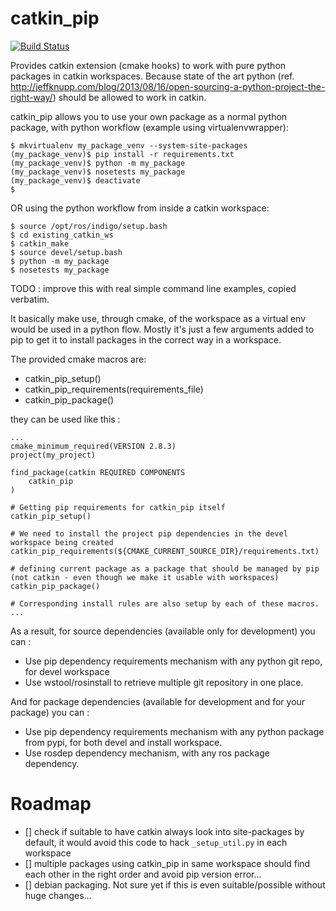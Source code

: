 catkin_pip
==================

[![Build Status](https://travis-ci.org/asmodehn/catkin_pip.svg?branch=indigo)](https://travis-ci.org/asmodehn/catkin_pip)

Provides catkin extension (cmake hooks) to work with pure python packages in catkin workspaces.
Because state of the art python (ref. http://jeffknupp.com/blog/2013/08/16/open-sourcing-a-python-project-the-right-way/) should be allowed to work in catkin.

catkin_pip allows you to use your own package as a normal python package, with python workflow (example using virtualenvwrapper):
```
$ mkvirtualenv my_package_venv --system-site-packages
(my_package_venv)$ pip install -r requirements.txt
(my_package_venv)$ python -m my_package
(my_package_venv)$ nosetests my_package
(my_package_venv)$ deactivate
$
```
OR using the python workflow from inside a catkin workspace:
```
$ source /opt/ros/indigo/setup.bash
$ cd existing_catkin_ws
$ catkin_make
$ source devel/setup.bash
$ python -m my_package
$ nosetests my_package
```
TODO : improve this with real simple command line examples, copied verbatim.

It basically make use, through cmake, of the workspace as a virtual env would be used in a python flow.
Mostly it's just a few arguments added to pip to get it to install packages in the correct way in a workspace.

The provided cmake macros are:

* catkin_pip_setup()
* catkin_pip_requirements(requirements_file)
* catkin_pip_package()

they can be used like this :
```
...
cmake_minimum_required(VERSION 2.8.3)
project(my_project)

find_package(catkin REQUIRED COMPONENTS
    catkin_pip
)

# Getting pip requirements for catkin_pip itself
catkin_pip_setup()

# We need to install the project pip dependencies in the devel workspace being created
catkin_pip_requirements(${CMAKE_CURRENT_SOURCE_DIR}/requirements.txt)

# defining current package as a package that should be managed by pip (not catkin - even though we make it usable with workspaces)
catkin_pip_package()

# Corresponding install rules are also setup by each of these macros.
...
```

As a result, for source dependencies (available only for development) you can :
- Use pip dependency requirements mechanism with any python git repo, for devel workspace
- Use wstool/rosinstall to retrieve multiple git repository in one place.

And for package dependencies (available for development and for your package) you can :
- Use pip dependency requirements mechanism with any python package from pypi, for both devel and install workspace.
- Use rosdep dependency mechanism, with any ros package dependency.

Roadmap
=======

- [] check if suitable to have catkin always look into site-packages by default, it would avoid this code to hack `_setup_util.py` in each workspace
- [] multiple packages using catkin_pip in same workspace should find each other in the right order and avoid pip version error...
- [] debian packaging. Not sure yet if this is even suitable/possible without huge changes...
